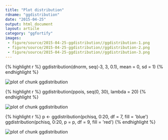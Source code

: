 ```yaml
---
title: "Plot distribution"
rdname: "ggdistribution"
date: "2015-04-25"
output: html_document
layout: article
category: "ggfortify"
images:
 - figure/source/2015-04-25-ggdistribution//ggdistribution-1.png
 - figure/source/2015-04-25-ggdistribution//ggdistribution-2.png
 - figure/source/2015-04-25-ggdistribution//ggdistribution-3.png
---
```





{% highlight r %}
ggdistribution(dnorm, seq(-3, 3, 0.1), mean = 0, sd = 1)
{% endhighlight %}

![plot of chunk ggdistribution](/allYourFigureAreBelongToUs/figure/source/2015-04-25-ggdistribution/ggdistribution-1.png) 

{% highlight r %}
ggdistribution(ppois, seq(0, 30), lambda = 20)
{% endhighlight %}

![plot of chunk ggdistribution](/allYourFigureAreBelongToUs/figure/source/2015-04-25-ggdistribution/ggdistribution-2.png) 

{% highlight r %}
p <- ggdistribution(pchisq, 0:20, df = 7, fill = 'blue')
ggdistribution(pchisq, 0:20, p = p, df = 9, fill = 'red')
{% endhighlight %}

![plot of chunk ggdistribution](/allYourFigureAreBelongToUs/figure/source/2015-04-25-ggdistribution/ggdistribution-3.png) 
